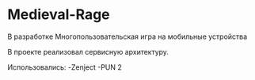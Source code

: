 # Medieval-Rage

В разработке
Многопользовательская игра на мобильные устройства

В проекте реализовал сервисную архитектуру.

Использовались:
-Zenject
-PUN 2
